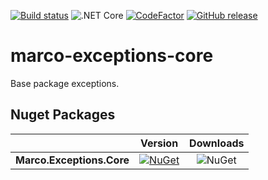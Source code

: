[![Build status](https://ci.appveyor.com/api/projects/status/yqi3x0670dfc0c96?svg=true)](https://ci.appveyor.com/project/maureliobrasil/marco-exceptions-core)
![.NET Core](https://github.com/marcoaurelioit/marco-exceptions-core/workflows/.NET%20Core/badge.svg)
[![CodeFactor](https://www.codefactor.io/repository/github/marcoaurelioit/marco-exceptions-core/badge)](https://www.codefactor.io/repository/github/marcoaurelioit/marco-exceptions-core)
[![GitHub release](https://img.shields.io/github/release/marcoaurelioit/marco-exceptions-core.svg)](https://github.com/marcoaurelioit/marco-exceptions-core/releases)

# marco-exceptions-core
Base package exceptions.

## Nuget Packages
||Version|Downloads|
|---------------------------|:---:|:---:|
|**Marco.Exceptions.Core**|[![NuGet](https://img.shields.io/nuget/v/Marco.Exceptions.Core.svg)](https://www.nuget.org/packages/Marco.Exceptions.Core/)|![NuGet](https://img.shields.io/nuget/dt/Marco.Exceptions.Core.svg)|

